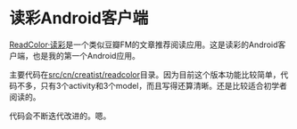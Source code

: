 # 读彩Android客户端

[ReadColor·读彩](http://readcolor.com)是一个类似豆瓣FM的文章推荐阅读应用。这是读彩的Android客户端，也是我的第一个Android应用。

主要代码在[src/cn/creatist/readcolor](https://github.com/Slacken/readcolor_android/tree/master/src/cn/creatist/readcolor)目录。因为目前这个版本功能比较简单，代码不多，只有3个activity和3个model，而且写得还算清晰。还是比较适合初学者阅读的。

代码会不断迭代改进的。嗯。
